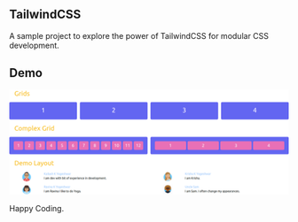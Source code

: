 ## TailwindCSS
A sample project to explore the power of TailwindCSS for modular CSS development.

## Demo
![Demo](images/demo.png)

Happy Coding.
